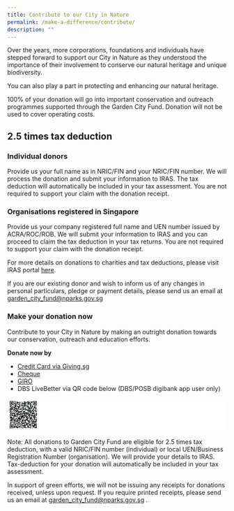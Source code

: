 ```yaml
---
title: Contribute to our City in Nature
permalink: /make-a-difference/contribute/
description: ""
---
```

Over the years, more corporations, foundations and individuals have stepped forward to support our City in Nature as they understood the importance of their involvement to conserve our natural heritage and unique biodiversity.

You can also play a part in protecting and enhancing our natural heritage.

100% of your donation will go into important conservation and outreach programmes supported through the Garden City Fund. Donation will not be used to cover operating costs.

2.5 times tax deduction
-----------------------

### Individual donors

Provide us your full name as in NRIC/FIN and your NRIC/FIN number. We will process the donation and submit your information to IRAS. The tax deduction will automatically be included in your tax assessment. You are not required to support your claim with the donation receipt.

### Organisations registered in Singapore

Provide us your company registered full name and UEN number issued by ACRA/ROC/ROB. We will submit your information to IRAS and you can proceed to claim the tax deduction in your tax returns. You are not required to support your claim with the donation receipt.

For more details on donations to charities and tax deductions, please visit IRAS portal&nbsp;[here](https://www.iras.gov.sg/irashome/Other-Taxes/Charities/Donations-and-Tax-Deductions/).

If you are our existing donor and wish to inform us of any changes in personal particulars, pledge or payment details, please send us an email at [garden_city_fund@nparks.gov.sg](garden_city_fund@nparks.gov.sg)

### Make your donation now

Contribute to your City in Nature by making an outright donation towards our conservation, outreach and education efforts.

**Donate now by**
* [Credit Card via Giving.sg](https://www.giving.sg/garden-city-fund)<br>
* [Cheque](/files/GCF%20cheque%20donation%20online%20form.pdf)<br>
* [GIRO](/files/Giro%20Form.pdf)
* DBS LiveBetter via QR code below (DBS/POSB digibank app user only)
  
 ![](/images/DBS%20GCF%20page.png)


Note: All donations to Garden City Fund are eligible for 2.5 times tax deduction, with a valid NRIC/FIN number (individual) or local UEN/Business Registration Number (organisation). We will provide your details to IRAS. Tax-deduction for your donation will automatically be included in your tax assessment.

In support of green efforts, we will not be issuing any receipts for donations received, unless upon request. If you require printed receipts, please send us an email at garden_city_fund@nparks.gov.sg .
